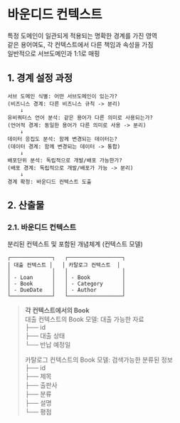 # 바운디드 컨텍스트
특정 도메인이 일관되게 적용되는 명확한 경계를 가진 영역  
같은 용어여도, 각 컨텍스트에서 다른 책임과 속성을 가짐  
일반적으로 서브도메인과 1:1로 매핑

## 1. 경계 설정 과정
```
서브 도메인 식별: 어떤 서브도메인이 있는가?
(비즈니스 경계: 다른 비즈니스 규칙 -> 분리)
    ↓
유비쿼터스 언어 분석: 같은 용어가 다른 의미로 사용되는가?
(언어적 경계: 동일한 용어가 다른 의미로 사용 -> 분리)
    ↓
데이터 응집도 분석: 함께 변경되는 데이터는?
(데이터 경계: 함께 변경되는 데이터 -> 통합)
    ↓
배포단위 분석: 독립적으로 개발/배포 가능한가?
(배포 경계: 독립적으로 개발/배포가 가능 -> 분리)
    ↓
경계 확정: 바운디드 컨텍스트 도출
```


## 2. 산출물
### 2.1. 바운디드 컨텍스트
분리된 컨텍스트 및 포함된 개념체계 (컨텍스트 모델)
```
┌─────────────┐   ┌─────────────────┐
│ 대출 컨텍스트 │   │ 카탈로그 컨텍스트  │
│             │   │                 │
│ - Loan      │   │ - Book          │
│ - Book      │   │ - Category      │
│ - DueDate   │   │ - Author        │
└─────────────┘   └─────────────────┘
```

> **각 컨텍스트에서의 Book**  
> 대출 컨텍스트의 Book 모델: 대출 가능한 자료  
> ├── id  
> ├── 대출 상태  
> └── 반납 예정일  
> 
> 카탈로그 컨텍스트의 Book 모델: 검색가능한 분류된 정보  
> ├── id  
> ├── 제목  
> ├── 출판사  
> ├── 분류  
> ├── 설명  
> └── 평점  

